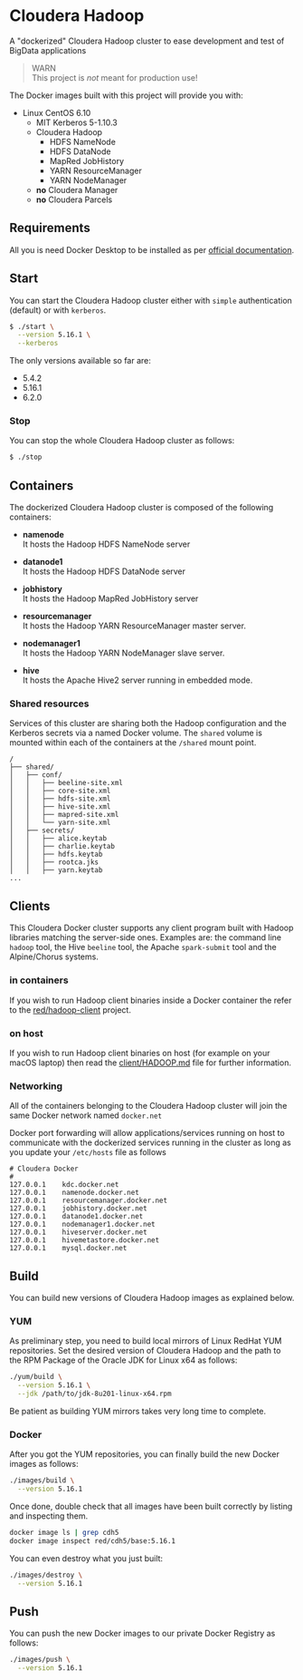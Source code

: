 # Cloudera Hadoop
A "dockerized" Cloudera Hadoop cluster to ease development and test of BigData applications

> WARN  
> This project is *not* meant for production use!
>

The Docker images built with this project will provide you with:

- Linux CentOS 6.10
  - MIT Kerberos 5-1.10.3
  - Cloudera Hadoop
      * HDFS NameNode
      * HDFS DataNode
      * MapRed JobHistory
      * YARN ResourceManager
      * YARN NodeManager
  - **no** Cloudera Manager
  - **no** Cloudera Parcels

## Requirements
All you is need Docker Desktop to be installed as per [official documentation](https://www.docker.com/products/docker-desktop).

## Start
You can start the Cloudera Hadoop cluster either with `simple` authentication (default) or with `kerberos`.

```bash
$ ./start \
  --version 5.16.1 \
  --kerberos
```

The only versions available so far are:

- 5.4.2
- 5.16.1
- 6.2.0


### Stop
You can stop the whole Cloudera Hadoop cluster as follows:

```bash
$ ./stop
```

## Containers
The dockerized Cloudera Hadoop cluster is composed of the following containers:

- **namenode**    
  It hosts the Hadoop HDFS NameNode server

- **datanode1**  
  It hosts the Hadoop HDFS DataNode server

- **jobhistory**  
  It hosts the Hadoop MapRed JobHistory server

- **resourcemanager**  
  It hosts the Hadoop YARN ResourceManager master server.

- **nodemanager1**  
  It hosts the Hadoop YARN NodeManager slave server.

- **hive**  
  It hosts the Apache Hive2 server running in embedded mode.


### Shared resources
Services of this cluster are sharing both the Hadoop configuration and the Kerberos secrets via a named Docker volume. The `shared` volume is mounted within each of the containers at the `/shared` mount point.

```
/
├── shared/
│   ├── conf/
│   │   ├── beeline-site.xml
│   │   ├── core-site.xml
│   │   ├── hdfs-site.xml
│   │   ├── hive-site.xml
│   │   ├── mapred-site.xml
│   │   └── yarn-site.xml
│   ├── secrets/
│   │   ├── alice.keytab
│   │   ├── charlie.keytab
│   │   ├── hdfs.keytab
│   │   ├── rootca.jks
│   │   ├── yarn.keytab
...
```


## Clients
This Cloudera Docker cluster supports any client program built with Hadoop libraries matching the server-side ones. Examples are: the command line `hadoop` tool, the Hive `beeline` tool, the Apache `spark-submit` tool and the Alpine/Chorus systems.

### in containers
If you wish to run Hadoop client binaries inside a Docker container the refer to the [red/hadoop-client](https://gitlab.alpinedata.tech/red/hadoop-client) project.

### on host
If you wish to run Hadoop client binaries on host (for example on your macOS laptop) then read the [client/HADOOP.md](./client/HADOOP.md) file for further information.


### Networking
All of the containers belonging to the Cloudera Hadoop cluster will join the same Docker network named `docker.net`

Docker port forwarding will allow applications/services running on host to communicate with the dockerized services running in the cluster as long as you update your `/etc/hosts` file as follows

```
# Cloudera Docker
#
127.0.0.1    kdc.docker.net
127.0.0.1    namenode.docker.net
127.0.0.1    resourcemanager.docker.net
127.0.0.1    jobhistory.docker.net
127.0.0.1    datanode1.docker.net
127.0.0.1    nodemanager1.docker.net
127.0.0.1    hiveserver.docker.net
127.0.0.1    hivemetastore.docker.net
127.0.0.1    mysql.docker.net
```


## Build
You can build new versions of Cloudera Hadoop images as explained below.

### YUM
As preliminary step, you need to build local mirrors of Linux RedHat YUM repositories. Set the desired version of Cloudera Hadoop and the path to the RPM Package of the Oracle JDK for Linux x64 as follows:

```bash
./yum/build \
  --version 5.16.1 \
  --jdk /path/to/jdk-8u201-linux-x64.rpm
```

Be patient as building YUM mirrors takes very long time to complete.

### Docker
After you got the YUM repositories, you can finally build the new Docker images as follows:

```bash
./images/build \
  --version 5.16.1
```

Once done, double check that all images have been built correctly by listing and inspecting them.

```bash
docker image ls | grep cdh5
docker image inspect red/cdh5/base:5.16.1
```

You can even destroy what you just built:

```bash
./images/destroy \
  --version 5.16.1
```

## Push
You can push the new Docker images to our private Docker Registry as follows:

```bash
./images/push \
  --version 5.16.1
```

